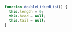 ```javascript
function doubleLinkedList() {
  this.length = 0;
  this.head = null;
  this.tail = null;
} 
```